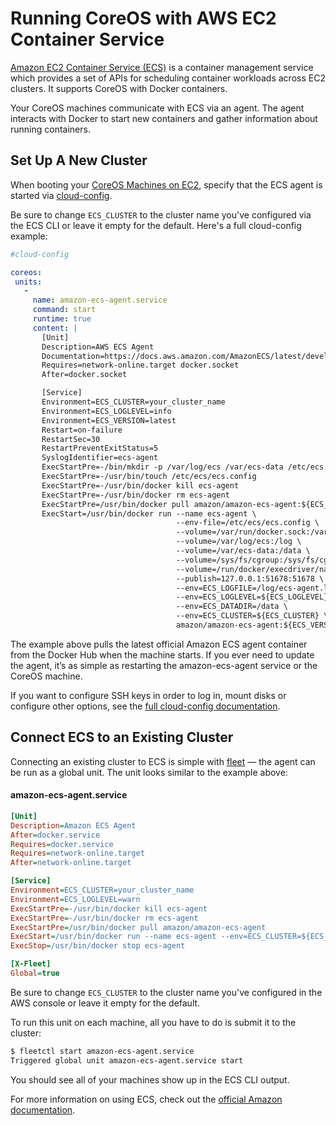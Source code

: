 # Running CoreOS with AWS EC2 Container Service

[Amazon EC2 Container Service (ECS)](http://aws.amazon.com/ecs/) is a container management service which provides a set of APIs for scheduling container workloads across EC2 clusters. It supports CoreOS with Docker containers.

Your CoreOS machines communicate with ECS via an agent. The agent interacts with Docker to start new containers and gather information about running containers.

## Set Up A New Cluster

When booting your [CoreOS Machines on EC2]({{site.baseurl}}/docs/running-coreos/cloud-providers/ec2), specify that the ECS agent is started via [cloud-config]({{site.baseurl}}/docs/cluster-management/setup/cloudinit-cloud-config).

Be sure to change `ECS_CLUSTER` to the cluster name you've configured via the ECS CLI or leave it empty for the default. Here's a full cloud-config example:

```yaml
#cloud-config

coreos:
 units:
   -
     name: amazon-ecs-agent.service
     command: start
     runtime: true
     content: |
       [Unit]
       Description=AWS ECS Agent
       Documentation=https://docs.aws.amazon.com/AmazonECS/latest/developerguide/
       Requires=network-online.target docker.socket
       After=docker.socket

       [Service]
       Environment=ECS_CLUSTER=your_cluster_name
       Environment=ECS_LOGLEVEL=info
       Environment=ECS_VERSION=latest
       Restart=on-failure
       RestartSec=30
       RestartPreventExitStatus=5
       SyslogIdentifier=ecs-agent
       ExecStartPre=-/bin/mkdir -p /var/log/ecs /var/ecs-data /etc/ecs
       ExecStartPre=-/usr/bin/touch /etc/ecs/ecs.config
       ExecStartPre=-/usr/bin/docker kill ecs-agent
       ExecStartPre=-/usr/bin/docker rm ecs-agent
       ExecStartPre=/usr/bin/docker pull amazon/amazon-ecs-agent:${ECS_VERSION}
       ExecStart=/usr/bin/docker run --name ecs-agent \
                                     --env-file=/etc/ecs/ecs.config \
                                     --volume=/var/run/docker.sock:/var/run/docker.sock \
                                     --volume=/var/log/ecs:/log \
                                     --volume=/var/ecs-data:/data \
                                     --volume=/sys/fs/cgroup:/sys/fs/cgroup:ro \
                                     --volume=/run/docker/execdriver/native:/var/lib/docker/execdriver/native:ro \
                                     --publish=127.0.0.1:51678:51678 \
                                     --env=ECS_LOGFILE=/log/ecs-agent.log \
                                     --env=ECS_LOGLEVEL=${ECS_LOGLEVEL} \
                                     --env=ECS_DATADIR=/data \
                                     --env=ECS_CLUSTER=${ECS_CLUSTER} \
                                     amazon/amazon-ecs-agent:${ECS_VERSION}
```

The example above pulls the latest official Amazon ECS agent container from the Docker Hub when the machine starts. If you ever need to update the agent, it’s as simple as restarting the amazon-ecs-agent service or the CoreOS machine.

If you want to configure SSH keys in order to log in, mount disks or configure other options, see the [full cloud-config documentation]({{site.baseurl}}/docs/cluster-management/setup/cloudinit-cloud-config).

## Connect ECS to an Existing Cluster

Connecting an existing cluster to ECS is simple with [fleet]({{site.baseurl}}/docs/launching-containers/launching/launching-containers-fleet) &mdash; the agent can be run as a global unit. The unit looks similar to the example above:

#### amazon-ecs-agent.service

```ini
[Unit]
Description=Amazon ECS Agent
After=docker.service
Requires=docker.service
Requires=network-online.target
After=network-online.target

[Service]
Environment=ECS_CLUSTER=your_cluster_name
Environment=ECS_LOGLEVEL=warn
ExecStartPre=-/usr/bin/docker kill ecs-agent
ExecStartPre=-/usr/bin/docker rm ecs-agent
ExecStartPre=/usr/bin/docker pull amazon/amazon-ecs-agent
ExecStart=/usr/bin/docker run --name ecs-agent --env=ECS_CLUSTER=${ECS_CLUSTER} --env=ECS_LOGLEVEL=${ECS_LOGLEVEL} --publish=127.0.0.1:51678:51678 --volume=/var/run/docker.sock:/var/run/docker.sock amazon/amazon-ecs-agent
ExecStop=/usr/bin/docker stop ecs-agent

[X-Fleet]
Global=true
```

Be sure to change `ECS_CLUSTER` to the cluster name you've configured in the AWS console or leave it empty for the default.

To run this unit on each machine, all you have to do is submit it to the cluster:

```sh
$ fleetctl start amazon-ecs-agent.service
Triggered global unit amazon-ecs-agent.service start
```

You should see all of your machines show up in the ECS CLI output.

For more information on using ECS, check out the [official Amazon documentation](http://aws.amazon.com/documentation/ecs/).
